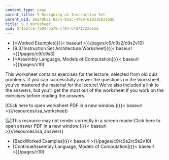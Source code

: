 ```yaml
---
content_type: page
parent_title: 9 Designing an Instruction Set
parent_uid: 8a240b21-8a75-95ac-4780-61831b8316d6
title: 9.3 Worksheet
uid: 0f1a2fc6-f501-ba70-cf84-b4d71722a65d
---
```


*   [\<Worked Examples]({{< baseurl >}}/pages/c9/c9s2/c9s2v10)
*   [9.3.1Instruction Set Architecture Worksheet]({{< baseurl >}}/pages/c9/c9s3)
*   [\>Assembly Language, Models of Computation]({{< baseurl >}}/pages/c10)

This worksheet contains exercises for the lecture, selected from old quiz problems. If you can successfully answer the questions on the worksheet, you’ve mastered the material for the lecture! We’ve also included a link to the answers, but you’ll get the most out of the worksheet if you work on the exercises before reading the answers.

[Click here to open worksheet PDF in a new window.]({{< baseurl >}}/resources/isa_worksheet)

[![This resource may not render correctly in a screen reader.](/images/inacessible.gif)Click here to open answer PDF in a new window.]({{< baseurl >}}/resources/isa_answers)

*   [BackWorked Examples]({{< baseurl >}}/pages/c9/c9s2/c9s2v10)
*   [ContinueAssembly Language, Models of Computation]({{< baseurl >}}/pages/c10)